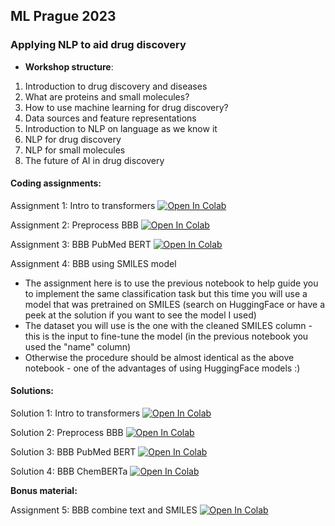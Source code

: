 ## ML Prague 2023

### Applying NLP to aid drug discovery

- **Workshop structure**:
1. Introduction to drug discovery and diseases
2. What are proteins and small molecules?
3. How to use machine learning for drug discovery?
4. Data sources and feature representations
5. Introduction to NLP on language as we know it
6. NLP for drug discovery
7. NLP for small molecules
8. The future of AI in drug discovery


#### Coding assignments:

Assignment 1: Intro to transformers 
<a target="_blank" href="https://colab.research.google.com/github/dataclair-ai/mlprague2023/blob/master/notebooks/01_assignment_intro_to_transformers.ipynb">
  <img src="https://colab.research.google.com/assets/colab-badge.svg" alt="Open In Colab"/>
</a>

Assignment 2: Preprocess BBB 
<a target="_blank" href="https://colab.research.google.com/github/dataclair-ai/mlprague2023/blob/master/notebooks/02_assignment_preprocess_BBB.ipynb">
  <img src="https://colab.research.google.com/assets/colab-badge.svg" alt="Open In Colab"/>
</a>

Assignment 3: BBB PubMed BERT
<a target="_blank" href="https://colab.research.google.com/github/dataclair-ai/mlprague2023/blob/master/notebooks/03_assignment_BBB_PubMed_BERT.ipynb">
  <img src="https://colab.research.google.com/assets/colab-badge.svg" alt="Open In Colab"/>
</a>

Assignment 4: BBB using SMILES model 
- The assignment here is to use the previous notebook to help guide you to implement the same classification task but this time you will use a model that was pretrained on SMILES (search on HuggingFace or have a peek at the solution if you want to see the model I used)
- The dataset you will use is the one with the cleaned SMILES column - this is the input to fine-tune the model (in the previous notebook you used the "name" column)
- Otherwise the procedure should be almost identical as the above notebook - one of the advantages of using HuggingFace models :) 

#### Solutions:
Solution 1: Intro to transformers 
<a target="_blank" href="https://colab.research.google.com/github/dataclair-ai/mlprague2023/blob/master/notebooks/01_solution_intro_to_transformers.ipynb">
  <img src="https://colab.research.google.com/assets/colab-badge.svg" alt="Open In Colab"/>
</a>

Solution 2: Preprocess BBB 
<a target="_blank" href="https://colab.research.google.com/github/dataclair-ai/mlprague2023/blob/master/notebooks/02_solution_preprocess_BBB.ipynb">
  <img src="https://colab.research.google.com/assets/colab-badge.svg" alt="Open In Colab"/>
</a>

Solution 3: BBB PubMed BERT
<a target="_blank" href="https://colab.research.google.com/github/dataclair-ai/mlprague2023/blob/master/notebooks/03_solution_BBB_PubMed_BERT.ipynb">
  <img src="https://colab.research.google.com/assets/colab-badge.svg" alt="Open In Colab"/>
</a>

Solution 4: BBB ChemBERTa
<a target="_blank" href="https://colab.research.google.com/github/dataclair-ai/mlprague2023/blob/master/notebooks/04_solution_BBB_ChemBERTa.ipynb">
  <img src="https://colab.research.google.com/assets/colab-badge.svg" alt="Open In Colab"/>
</a>


**Bonus material:**

Assignment 5: BBB combine text and SMILES
<a target="_blank" href="https://colab.research.google.com/github/dataclair-ai/mlprague2023/blob/master/notebooks/05_BBB_combine_txtSMILE.ipynb">
  <img src="https://colab.research.google.com/assets/colab-badge.svg" alt="Open In Colab"/>
</a>

